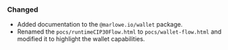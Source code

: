 ### Changed

- Added documentation to the `@marlowe.io/wallet` package.
- Renamed the `pocs/runtimeCIP30Flow.html` to `pocs/wallet-flow.html` and modified it to highlight the wallet capabilities.
